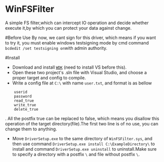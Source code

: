 # WinFSFilter
A simple FS filter,which can intercept IO operation and decide whether execute it,by which you can protect your data against change.

#Before Use
By now, we cant sign for this driver, which means if you want to try it, you must enable windows testsigning mode by cmd command `bcdedit /set testsigning on`with admin authority.

#Install
* Download and install [`WDK`](https://docs.microsoft.com/en-us/windows-hardware/drivers/download-the-wdk) (need to install VS before this).
* Open these two project's .sln file with Visual Studio, and choose a proper target and config to compile.
* Write a config file at `C:\` with name `user.txt`, and format is as bellow
```
	userid
	password
	read_true
	write_true
	delete_true
```
. All the postfix true can be replaced to false, which means you disallow this operation of the target directory(file).The first two line is of no use, you can change them to anything.
* Move `DriverSetup.exe` to the same directory of `WinFSFilter.sys`, and then use command `DriverSetup.exe install C:\ExampleDirectory\` to install and command `DriverSetup.exe uninstall` to uninstall.Make sure to specify a directory with a postfix `\` and file without postfix `\`.



